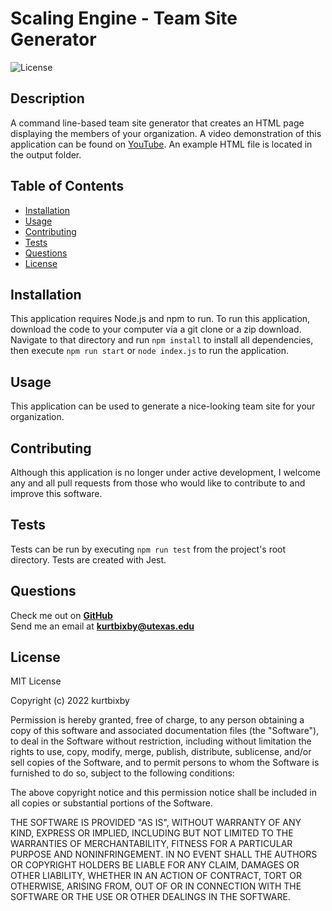 # Scaling Engine - Team Site Generator

![License](https://img.shields.io/badge/License-MIT-blue.svg)

## Description

A command line-based team site generator that creates an HTML page displaying the members of your organization. A video demonstration of this application can be found on [YouTube](https://youtu.be/h1nqT7Cvmcw). An example HTML file is located in the output folder.

## Table of Contents

- [Installation](#installation)
- [Usage](#usage)
- [Contributing](#contributing)
- [Tests](#tests)
- [Questions](#questions)
- [License](#license)

## Installation

This application requires Node.js and npm to run. To run this application, download the code to your computer via a git clone or a zip download. Navigate to that directory and run ```npm install``` to install all dependencies, then execute ```npm run start``` or ```node index.js``` to run the application.

## Usage

This application can be used to generate a nice-looking team site for your organization.

## Contributing

Although this application is no longer under active development, I welcome any and all pull requests from those who would like to contribute to and improve this software.

## Tests

Tests can be run by executing ```npm run test``` from the project's root directory. Tests are created with Jest.

## Questions

Check me out on __[GitHub](https://github.com/kurtbixby)__  
Send me an email at __[kurtbixby@utexas.edu](mailto:kurtbixby@utexas.edu)__

## License

MIT License

Copyright (c) 2022 kurtbixby

Permission is hereby granted, free of charge, to any person obtaining a copy
of this software and associated documentation files (the "Software"), to deal
in the Software without restriction, including without limitation the rights
to use, copy, modify, merge, publish, distribute, sublicense, and/or sell
copies of the Software, and to permit persons to whom the Software is
furnished to do so, subject to the following conditions:

The above copyright notice and this permission notice shall be included in all
copies or substantial portions of the Software.

THE SOFTWARE IS PROVIDED "AS IS", WITHOUT WARRANTY OF ANY KIND, EXPRESS OR
IMPLIED, INCLUDING BUT NOT LIMITED TO THE WARRANTIES OF MERCHANTABILITY,
FITNESS FOR A PARTICULAR PURPOSE AND NONINFRINGEMENT. IN NO EVENT SHALL THE
AUTHORS OR COPYRIGHT HOLDERS BE LIABLE FOR ANY CLAIM, DAMAGES OR OTHER
LIABILITY, WHETHER IN AN ACTION OF CONTRACT, TORT OR OTHERWISE, ARISING FROM,
OUT OF OR IN CONNECTION WITH THE SOFTWARE OR THE USE OR OTHER DEALINGS IN THE
SOFTWARE.
